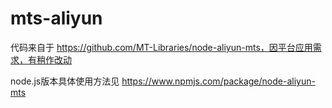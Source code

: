 # mts-aliyun

代码来自于 https://github.com/MT-Libraries/node-aliyun-mts，因平台应用需求，有稍作改动

node.js版本具体使用方法见 https://www.npmjs.com/package/node-aliyun-mts
